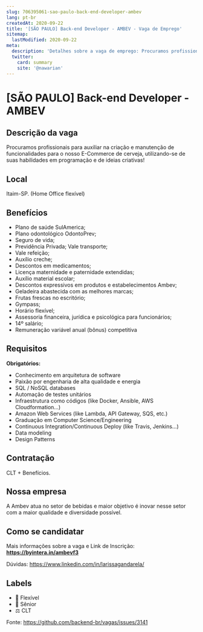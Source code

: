 ```yaml
---
slug: 706395061-sao-paulo-back-end-developer-ambev
lang: pt-br
createdAt: 2020-09-22
title: '[SÃO PAULO] Back-end Developer - AMBEV - Vaga de Emprego'
sitemap:
  lastModified: 2020-09-22
meta:
  description: 'Detalhes sobre a vaga de emprego: Procuramos profissionais para auxiliar na criação e manutenção de funcionalidades para o nosso E-Commerce de cerveja, utilizando-se de suas habilidades em programação e de ideias criativas!'
  twitter:
    card: summary
    site: '@nawarian'
---
```


# [SÃO PAULO] Back-end Developer - AMBEV

## Descrição da vaga

Procuramos profissionais para auxiliar na criação e manutenção de funcionalidades para o nosso E-Commerce de cerveja, utilizando-se de suas habilidades em programação e de ideias criativas!

## Local

Itaim-SP. (Home Office flexível) 

## Benefícios

- Plano de saúde SulAmerica;
- Plano odontológico OdontoPrev;
- Seguro de vida;
- Previdência Privada;
Vale transporte;
- Vale refeição;
- Auxílio creche;
- Descontos em medicamentos;
- Licença maternidade e paternidade extendidas;
- Auxílio material escolar;
- Descontos expressivos em produtos e estabelecimentos Ambev;
- Geladeira abastecida com as melhores marcas;
- Frutas frescas no escritório;
- Gympass;
- Horário flexível;
- Assessoria financeira, jurídica e psicológica para funcionários;
- 14º salário;
- Remuneração variável anual (bônus) competitiva

## Requisitos

**Obrigatórios:**

- Conhecimento em arquitetura de software
- Paixão por engenharia de alta qualidade e energia
- SQL / NoSQL databases
- Automação de testes unitários
- Infraestrutura como códigos (like Docker, Ansible, AWS Cloudformation…)
- Amazon Web Services (like Lambda, API Gateway, SQS, etc.)
- Graduação em Computer Science/Engineering
- Continuous Integration/Continuous Deploy (like Travis, Jenkins…)
- Data modeling
- Design Patterns

## Contratação

CLT + Benefícios. 

## Nossa empresa

A Ambev atua no setor de bebidas e maior objetivo é inovar nesse setor com a maior qualidade e diversidade possível.

## Como se candidatar

Mais informações sobre a vaga e Link de Inscrição:
**https://byintera.in/ambevf3**

Dúvidas:
https://www.linkedin.com/in/larissagandarela/

## Labels

- 🏢 Flexível
- 👴 Sênior
- ⚖️ CLT


Fonte: https://github.com/backend-br/vagas/issues/3141